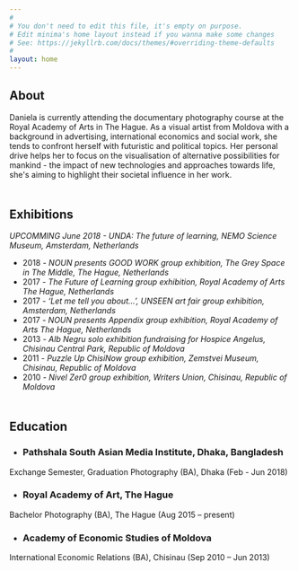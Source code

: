 ```yaml
---
#
# You don't need to edit this file, it's empty on purpose.
# Edit minima's home layout instead if you wanna make some changes
# See: https://jekyllrb.com/docs/themes/#overriding-theme-defaults
#
layout: home
---
```

## About
Daniela is currently attending the  documentary photography course at the Royal Academy of Arts in The Hague. As a visual artist from Moldova with a background in advertising, international economics and social work, she tends to confront herself with futuristic and political topics. Her personal drive helps her to focus on the visualisation of alternative possibilities for mankind - the impact of new technologies and approaches towards life, she's aiming to highlight their societal influence in her work.

<h2 style="margin-top: 50px;">Exhibitions</h2>

*UPCOMMING June 2018 - UNDA: The future of learning, NEMO Science Museum, Amsterdam, Netherlands*
- 2018 - *NOUN presents GOOD WORK group exhibition, The Grey Space in The Middle, The Hague, Netherlands*
- 2017 - *The Future of Learning group exhibition, Royal Academy of Arts The Hague, Netherlands* 
- 2017 - *‘Let me tell you about…’, UNSEEN art fair group exhibition, Amsterdam, Netherlands*
- 2017 - *NOUN presents Appendix group exhibition, Royal Academy of Arts The Hague, Netherlands*
- 2013 - *Alb Negru solo exhibition fundraising for Hospice Angelus, Chisinau Central Park, Republic of Moldova*
- 2011 - *Puzzle Up ChisiNow group exhibition, Zemstvei Museum, Chisinau, Republic of Moldova*
- 2010 - *Nivel Zer0 group exhibition, Writers Union, Chisinau, Republic of Moldova*

<h2 style="margin-top: 50px;">Education</h2>

- ### **Pathshala South Asian Media Institute, Dhaka, Bangladesh**
Exchange Semester, Graduation Photography (BA), Dhaka (Feb - Jun 2018)

- ### **Royal Academy of Art, The Hague**
Bachelor Photography (BA), The Hague (Aug 2015 – present)

- ### **Academy of Economic Studies of Moldova**
International Economic Relations (BA), Chisinau (Sep 2010 – Jun 2013)
